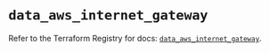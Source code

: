 # `data_aws_internet_gateway`

Refer to the Terraform Registry for docs: [`data_aws_internet_gateway`](https://registry.terraform.io/providers/hashicorp/aws/6.2.0/docs/data-sources/internet_gateway).
